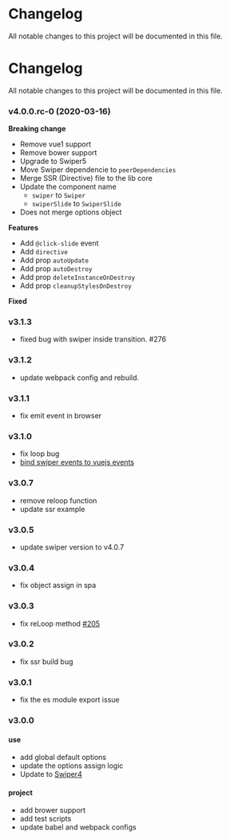 
# Changelog
All notable changes to this project will be documented in this file.


# Changelog
All notable changes to this project will be documented in this file.

### v4.0.0.rc-0 (2020-03-16)

**Breaking change**
- Remove vue1 support
- Remove bower support
- Upgrade to Swiper5
- Move Swiper dependencie to `peerDependencies`
- Merge SSR (Directive) file to the lib core
- Update the component name
  - `swiper` to `Swiper`
  - `swiperSlide` to `SwiperSlide`
- Does not merge options object

**Features**
- Add `@click-slide` event
- Add `directive`
- Add prop `autoUpdate`
- Add prop `autoDestroy`
- Add prop `deleteInstanceOnDestroy`
- Add prop `cleanupStylesOnDestroy`

**Fixed**

### v3.1.3
- fixed bug with swiper inside transition. #276

### v3.1.2
- update webpack config and rebuild.

### v3.1.1
- fix emit event in browser

### v3.1.0
- fix loop bug
- [bind swiper events to vuejs events](https://github.com/surmon-china/vue-awesome-swiper/pull/238)

### v3.0.7
- remove reloop function
- update ssr example

### v3.0.5
- update swiper version to v4.0.7

### v3.0.4
- fix object assign in spa

### v3.0.3
- fix reLoop method [#205](https://github.com/surmon-china/vue-awesome-swiper/issues/205)

### v3.0.2
- fix ssr build bug

### v3.0.1
- fix the es module export issue

### v3.0.0

#### use
- add global default options
- update the options assign logic
- Update to [Swiper4](http://www.swiper.com.cn)

#### project
- add brower support
- add test scripts
- update babel and webpack configs
